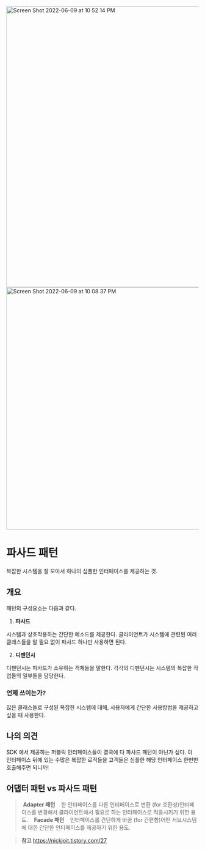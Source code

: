 <img width="734" alt="Screen Shot 2022-06-09 at 10 52 14 PM" src="https://user-images.githubusercontent.com/53814741/172863740-c8c73d5c-5131-45b9-b0af-69ecdab199bb.png">

<img width="633" alt="Screen Shot 2022-06-09 at 10 08 37 PM" src="https://user-images.githubusercontent.com/53814741/172854614-349c27a5-d0db-4428-aa9f-865bd7d20f90.png">

# 파사드 패턴

복잡한 시스템을 잘 모아서 하나의 심플한 인터페이스를 제공하는 것.

## 개요

패턴의 구성요소는 다음과 같다.

1. **파사드**

시스템과 상호작용하는 간단한 메소드를 제공한다. 클라이언트가 시스템에 관련된 여러 클래스들을 알 필요 없이 파사드 하나만 사용하면 된다.

2. **디펜던시**

디펜던시는 파사드가 소유하는 객체들을 말한다. 각각의 디펜던시는 시스템의 복잡한 작업들의 일부들을 담당한다.

### 언제 쓰이는가?

많은 클래스들로 구성된 복잡한 시스템에 대해, 사용자에게 간단한 사용방법을 제공하고 싶을 때 사용한다.

## 나의 의견

SDK 에서 제공하는 퍼블릭 인터페이스들이 결국에 다 파사드 패턴이 아닌가 싶다. 이 인터페이스 뒤에 있는 수많은 복잡한 로직들을 고객들은 심플한 해당 인터페이스 한번만 호출해주면 되니까!


## 어댑터 패턴 vs 파사드 패턴

> **Adapter 패턴** 
> 
> 한 인터페이스를 다른 인터페이스로 변환 (for 호환성)인터페이스를 변경해서 클라이언트에서 필요로 하는 인터페이스로 적응시키기 위한 용도.
 
> **Facade 패턴** 
> 
> 인터페이스를 간단하게 바꿈 (for 간편함)어떤 서브시스템에 대한 간단한 인터페이스를 제공하기 위한 용도.

> **참고** https://nickjoit.tistory.com/27
